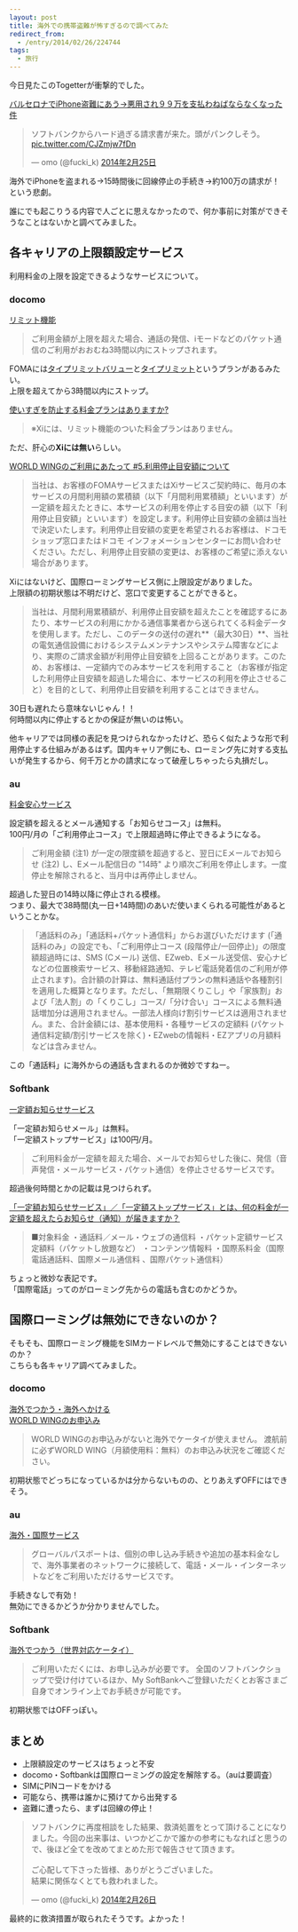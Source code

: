 ```yaml
---
layout: post
title: 海外での携帯盗難が怖すぎるので調べてみた
redirect_from: 
  - /entry/2014/02/26/224744
tags:
  - 旅行
---
```


今日見たこのTogetterが衝撃的でした。

[バルセロナでiPhone盗難にあう→悪用され９９万を支払わねばならなくなった件](http://togetter.com/li/634683)

<blockquote class="twitter-tweet" data-lang="ja"><p lang="ja" dir="ltr">ソフトバンクからハード過ぎる請求書が来た。頭がパンクしそう。 <a href="http://t.co/CJZmjw7fDn">pic.twitter.com/CJZmjw7fDn</a></p>&mdash; omo (@fucki_k) <a href="https://twitter.com/fucki_k/status/438293823299403776?ref_src=twsrc%5Etfw">2014年2月25日</a></blockquote>
<script async src="https://platform.twitter.com/widgets.js" charset="utf-8"></script>


海外でiPhoneを盗まれる→15時間後に回線停止の手続き→約100万の請求が！　という悲劇。

誰にでも起こりうる内容で人ごとに思えなかったので、何か事前に対策ができそうなことはないかと調べてみました。


## 各キャリアの上限額設定サービス
利用料金の上限を設定できるようなサービスについて。  

### docomo
[リミット機能](https://www.nttdocomo.co.jp/charge/bill_plan/plan/limit/index.html)

> ご利用金額が上限を超えた場合、通話の発信、iモードなどのパケット通信のご利用がおおむね3時間以内にストップされます。

FOMAには[タイプリミットバリュー](https://www.nttdocomo.co.jp/charge/bill_plan/plan/value/limit/type_limit_value/)と[タイプリミット](https://www.nttdocomo.co.jp/charge/bill_plan/plan/basic/limit/type_limit/)というプランがあるみたい。  
上限を超えてから3時間以内にストップ。

[使いすぎを防止する料金プランはありますか?](http://faq.nttdocomo.co.jp/faq/p/detail.do?seq=253280&scn=CS14U030&sts=LNK_K&kw=%8F%E3%8C%C0&fi=23&ff=20)

> ※Xiには、リミット機能のついた料金プランはありません。

ただ、肝心の**Xiには無い**らしい。  

[WORLD WINGのご利用にあたって #5.利用停止目安額について](https://www.nttdocomo.co.jp/service/world/roaming/info/rules/index.html#p05)

>当社は、お客様のFOMAサービスまたはXiサービスご契約時に、毎月の本サービスの月間利用額の累積額（以下「月間利用累積額」といいます）が一定額を超えたときに、本サービスの利用を停止する目安の額（以下「利用停止目安額」といいます）を設定します。利用停止目安額の金額は当社で決定いたします。利用停止目安額の変更を希望されるお客様は、ドコモショップ窓口またはドコモ インフォメーションセンターにお問い合わせください。ただし、利用停止目安額の変更は、お客様のご希望に添えない場合があります。

Xiにはないけど、国際ローミングサービス側に上限設定がありました。  
上限額の初期状態は不明だけど、窓口で変更することができると。

> 当社は、月間利用累積額が、利用停止目安額を超えたことを確認するにあたり、本サービスの利用にかかる通信事業者から送られてくる料金データを使用します。ただし、このデータの送付の遅れ**（最大30日）**、当社の電気通信設備におけるシステムメンテナンスやシステム障害などにより、実際のご請求金額が利用停止目安額を上回ることがあります。このため、お客様は、一定額内でのみ本サービスを利用すること（お客様が指定した利用停止目安額を超過した場合に、本サービスの利用を停止させること）を目的として、利用停止目安額を利用することはできません。

30日も遅れたら意味ないじゃん！！  
何時間以内に停止するとかの保証が無いのは怖い。

他キャリアでは同様の表記を見つけられなかったけど、恐らく似たような形で利用停止する仕組みがあるはず。国内キャリア側にも、ローミング先に対する支払いが発生するから、何千万とかの請求になって破産しちゃったら丸損だし。



### au

[料金安心サービス](http://www.au.kddi.com/mobile/charge/list/ryokin-anshin/)

設定額を超えるとメール通知する「お知らせコース」は無料。  
100円/月の「ご利用停止コース」で上限超過時に停止できるようになる。

> ご利用金額 (注1) が一定の限度額を超過すると、翌日にEメールでお知らせ (注2) し、Eメール配信日の "14時" より順次ご利用を停止します。一度停止を解除されると、当月中は再停止しません。

超過した翌日の14時以降に停止される模様。  
つまり、最大で38時間(丸一日+14時間)のあいだ使いまくられる可能性があるということかな。

> 「通話料のみ」「通話料+パケット通信料」からお選びいただけます (「通話料のみ」の設定でも、「ご利用停止コース (段階停止/一回停止)」の限度額超過時には、SMS (Cメール) 送信、EZweb、Eメール送受信、安心ナビなどの位置検索サービス、移動経路通知、テレビ電話発着信のご利用が停止されます)。合計額の計算は、無料通話付プランの無料通話や各種割引を適用した概算となります。ただし、「無期限くりこし」や「家族割」および「法人割」の「くりこし」コース/「分け合い」コースによる無料通話増加分は適用されません。一部法人様向け割引サービスは適用されません。また、合計金額には、基本使用料・各種サービスの定額料 (パケット通信料定額/割引サービスを除く)・EZwebの情報料・EZアプリの月額料などは含みません。

この「通話料」に海外からの通話も含まれるのか微妙ですねー。


### Softbank

[一定額お知らせサービス](http://www.softbank.jp/mobile/service/amount_info/)

「一定額お知らせメール」は無料。  
「一定額ストップサービス」は100円/月。

> ご利用料金が一定額を超えた場合、メールでお知らせした後に、発信（音声発信・メールサービス・パケット通信）を停止させるサービスです。

超過後何時間とかの記載は見つけられず。

[「一定額お知らせサービス」／「一定額ストップサービス」とは、何の料金が一定額を超えたらお知らせ（通知）が届きますか？](http://faq.mb.softbank.jp/detail.aspx?id=e454471503543694d6b54436c794278486758704a7a536a47706c726b6946626c67306b4d466946327976673d#__utma=184678699.747309113.1393413680.1393413680.1393413680.1&__utmb=184678699.38.9.1393417209501&__utmc=184678699&__utmx=-&__utmz=184678699.1393413680.1.1.utmcsr=google|utmccn=(organic)|utmcmd=organic|utmctr=(not%20provided)&__utmv=-&__utmk=110471301)

>■対象料金
・通話料／メール・ウェブの通信料
・パケット定額サービス定額料（パケットし放題など）
・コンテンツ情報料
・国際系料金（国際電話通話料、国際メール通信料 、国際パケット通信料）

ちょっと微妙な表記です。  
「国際電話」ってのがローミング先からの電話も含むのかどうか。


## 国際ローミングは無効にできないのか？
そもそも、国際ローミング機能をSIMカードレベルで無効にすることはできないのか？  
こちらも各キャリア調べてみました。


### docomo

[海外でつかう・海外へかける](https://www.nttdocomo.co.jp/service/world/index.html)  
[WORLD WINGのお申込み](https://www.nttdocomo.co.jp/service/world/roaming/about/contract/index.html)

> WORLD WINGのお申込みがないと海外でケータイが使えません。
渡航前に必ずWORLD WING（月額使用料：無料）のお申込み状況をご確認ください。

初期状態でどっちになっているかは分からないものの、とりあえずOFFにはできそう。


### au

[海外・国際サービス](http://www.au.kddi.com/mobile/service/global/)

> グローバルパスポートは、個別の申し込み手続きや追加の基本料金なしで、海外事業者のネットワークに接続して、電話・メール・インターネットなどをご利用いただけるサービスです。

手続きなしで有効！  
無効にできるかどうか分かりませんでした。


### Softbank

[海外でつかう（世界対応ケータイ）](http://www.softbank.jp/mobile/international/roaming/)
>ご利用いただくには、お申し込みが必要です。
全国のソフトバンクショップで受け付けているほか、My SoftBankへご登録いただくとお客さまご自身でオンライン上でお手続きが可能です。

初期状態ではOFFっぽい。



## まとめ

* 上限額設定のサービスはちょっと不安
* docomo・Softbankは国際ローミングの設定を解除する。（auは要調査）
* SIMにPINコードをかける
* 可能なら、携帯は誰かに預けてから出発する
* 盗難に遭ったら、まずは回線の停止！

<blockquote class="twitter-tweet" data-lang="ja"><p lang="ja" dir="ltr">ソフトバンクに再度相談をした結果、救済処置をとって頂けることになりました。今回の出来事は、いつかどこかで誰かの参考にもなればと思うので、後ほど全てを改めてまとめた形で報告させて頂きます。<br><br>ご心配して下さった皆様、ありがとうございました。<br>結果に関係なくとても救われました。</p>&mdash; omo (@fucki_k) <a href="https://twitter.com/fucki_k/status/438634179597582337?ref_src=twsrc%5Etfw">2014年2月26日</a></blockquote>
<script async src="https://platform.twitter.com/widgets.js" charset="utf-8"></script>

最終的に救済措置が取られたそうです。よかった！
